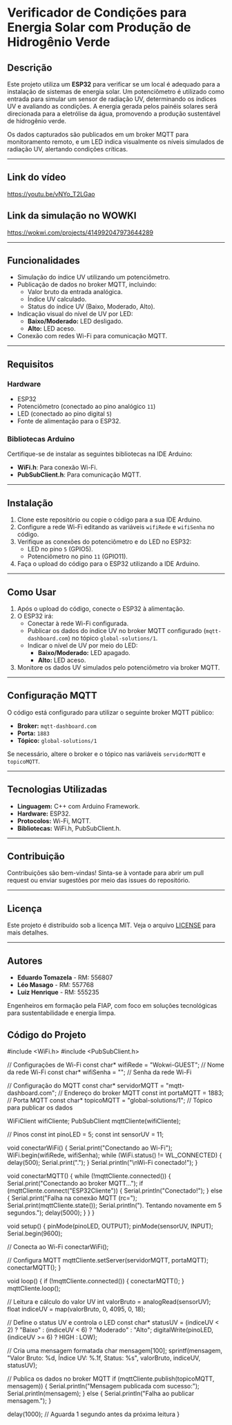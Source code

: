 # **Verificador de Condições para Energia Solar com Produção de Hidrogênio Verde**

## **Descrição**
Este projeto utiliza um **ESP32** para verificar se um local é adequado para a instalação de sistemas de energia solar. Um potenciômetro é utilizado como entrada para simular um sensor de radiação UV, determinando os índices UV e avaliando as condições. A energia gerada pelos painéis solares será direcionada para a eletrólise da água, promovendo a produção sustentável de hidrogênio verde.

Os dados capturados são publicados em um broker MQTT para monitoramento remoto, e um LED indica visualmente os níveis simulados de radiação UV, alertando condições críticas.

---

## Link do vídeo 
https://youtu.be/vNYo_T2LGao

## Link da simulação no WOWKI
https://wokwi.com/projects/414992047973644289


---


## **Funcionalidades**
- Simulação do índice UV utilizando um potenciômetro.
- Publicação de dados no broker MQTT, incluindo:
  - Valor bruto da entrada analógica.
  - Índice UV calculado.
  - Status do índice UV (Baixo, Moderado, Alto).
- Indicação visual do nível de UV por LED:
  - **Baixo/Moderado:** LED desligado.
  - **Alto:** LED aceso.
- Conexão com redes Wi-Fi para comunicação MQTT.

---

## **Requisitos**

### **Hardware**
- ESP32
- Potenciômetro (conectado ao pino analógico `11`)
- LED (conectado ao pino digital `5`)
- Fonte de alimentação para o ESP32.

### **Bibliotecas Arduino**
Certifique-se de instalar as seguintes bibliotecas na IDE Arduino:
- **WiFi.h**: Para conexão Wi-Fi.
- **PubSubClient.h**: Para comunicação MQTT.

---

## **Instalação**
1. Clone este repositório ou copie o código para a sua IDE Arduino.
2. Configure a rede Wi-Fi editando as variáveis `wifiRede` e `wifiSenha` no código.
3. Verifique as conexões do potenciômetro e do LED no ESP32:
   - LED no pino `5` (GPIO5).
   - Potenciômetro no pino `11` (GPIO11).
4. Faça o upload do código para o ESP32 utilizando a IDE Arduino.

---

## **Como Usar**
1. Após o upload do código, conecte o ESP32 à alimentação.
2. O ESP32 irá:
   - Conectar à rede Wi-Fi configurada.
   - Publicar os dados do índice UV no broker MQTT configurado (`mqtt-dashboard.com`) no tópico `global-solutions/1`.
   - Indicar o nível de UV por meio do LED:
     - **Baixo/Moderado:** LED apagado.
     - **Alto:** LED aceso.
3. Monitore os dados UV simulados pelo potenciômetro via broker MQTT.

---

## **Configuração MQTT**
O código está configurado para utilizar o seguinte broker MQTT público:

- **Broker:** `mqtt-dashboard.com`
- **Porta:** `1883`
- **Tópico:** `global-solutions/1`

Se necessário, altere o broker e o tópico nas variáveis `servidorMQTT` e `topicoMQTT`.

---

## **Tecnologias Utilizadas**
- **Linguagem:** C++ com Arduino Framework.
- **Hardware:** ESP32.
- **Protocolos:** Wi-Fi, MQTT.
- **Bibliotecas:** WiFi.h, PubSubClient.h.

---

## **Contribuição**
Contribuições são bem-vindas! Sinta-se à vontade para abrir um pull request ou enviar sugestões por meio das issues do repositório.

---

## **Licença**
Este projeto é distribuído sob a licença MIT. Veja o arquivo [LICENSE](LICENSE) para mais detalhes.

---

## **Autores**
- **Eduardo Tomazela** - RM: 556807  
- **Léo Masago** - RM: 557768  
- **Luiz Henrique** - RM: 555235  

Engenheiros em formação pela FIAP, com foco em soluções tecnológicas para sustentabilidade e energia limpa.


## Código do Projeto

#include <WiFi.h>
#include <PubSubClient.h>

// Configurações de Wi-Fi
const char* wifiRede = "Wokwi-GUEST";       // Nome da rede Wi-Fi
const char* wifiSenha = "";                // Senha da rede Wi-Fi

// Configuração do MQTT
const char* servidorMQTT = "mqtt-dashboard.com"; // Endereço do broker MQTT
const int portaMQTT = 1883;                      // Porta MQTT
const char* topicoMQTT = "global-solutions/1";   // Tópico para publicar os dados

WiFiClient wifiCliente;
PubSubClient mqttCliente(wifiCliente);

// Pinos
const int pinoLED = 5;
const int sensorUV = 11;

void conectarWiFi() {
  Serial.print("Conectando ao Wi-Fi");
  WiFi.begin(wifiRede, wifiSenha);
  while (WiFi.status() != WL_CONNECTED) {
    delay(500);
    Serial.print(".");
  }
  Serial.println("\nWi-Fi conectado!");
}

void conectarMQTT() {
  while (!mqttCliente.connected()) {
    Serial.print("Conectando ao broker MQTT...");
    if (mqttCliente.connect("ESP32Cliente")) {
      Serial.println("Conectado!");
    } else {
      Serial.print("Falha na conexão MQTT (rc=");
      Serial.print(mqttCliente.state());
      Serial.println("). Tentando novamente em 5 segundos.");
      delay(5000);
    }
  }
}

void setup() {
  pinMode(pinoLED, OUTPUT);
  pinMode(sensorUV, INPUT);
  Serial.begin(9600);

  // Conecta ao Wi-Fi
  conectarWiFi();

  // Configura MQTT
  mqttCliente.setServer(servidorMQTT, portaMQTT);
  conectarMQTT();
}

void loop() {
  if (!mqttCliente.connected()) {
    conectarMQTT();
  }
  mqttCliente.loop();

  // Leitura e cálculo do valor UV
  int valorBruto = analogRead(sensorUV);
  float indiceUV = map(valorBruto, 0, 4095, 0, 18);

  // Define o status UV e controla o LED
  const char* statusUV = (indiceUV < 2) ? "Baixo" :
                         (indiceUV < 6) ? "Moderado" : "Alto";
  digitalWrite(pinoLED, (indiceUV >= 6) ? HIGH : LOW);

  // Cria uma mensagem formatada
  char mensagem[100];
  sprintf(mensagem, "Valor Bruto: %d, Índice UV: %.1f, Status: %s", valorBruto, indiceUV, statusUV);

  // Publica os dados no broker MQTT
  if (mqttCliente.publish(topicoMQTT, mensagem)) {
    Serial.println("Mensagem publicada com sucesso:");
    Serial.println(mensagem);
  } else {
    Serial.println("Falha ao publicar mensagem.");
  }

  delay(1000); // Aguarda 1 segundo antes da próxima leitura
}
